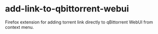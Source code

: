 # add-link-to-qbittorrent-webui
Firefox extension for adding torrent link directly to qBittorrent WebUI from context menu.
